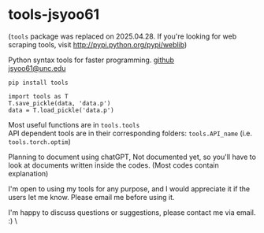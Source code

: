 # tools-jsyoo61

(`tools` package was replaced on 2025.04.28. If you're looking for web scraping tools, visit http://pypi.python.org/pypi/weblib)

Python syntax tools for faster programming. [github](https://github.com/jsyoo61/tools) \
jsyoo61@unc.edu

    pip install tools

    import tools as T
    T.save_pickle(data, 'data.p')
    data = T.load_pickle('data.p')

Most useful functions are in `tools.tools`\
API dependent tools are in their corresponding folders: `tools.API_name` (i.e. `tools.torch.optim`)

Planning to document using chatGPT,
Not documented yet, so you'll have to look at documents written inside the codes. (Most codes contain explanation)

I'm open to using my tools for any purpose, and I would appreciate it if the users let me know.
Please email me before using it.

I'm happy to discuss questions or suggestions, please contact me via email. :) \
